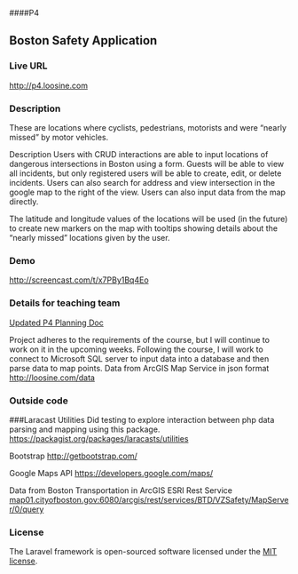
####P4
## Boston Safety Application 

### Live URL
<http://p4.loosine.com>

### Description
These are locations where cyclists, pedestrians, motorists and  were “nearly missed” by motor vehicles. 

Description
Users with CRUD interactions are able to input locations of dangerous intersections in Boston using a form. Guests will be able to view all incidents, but only registered users will be able to create, edit, or delete incidents. Users can also search for address and view intersection in the google map to the right of the view. Users can also input data from the map directly. 

The latitude and longitude values of the locations will be used (in the future) to create new markers on the map with tooltips showing details about the “nearly missed” locations given by the user. 


### Demo
<http://screencast.com/t/x7PBy1Bq4Eo>

### Details for teaching team
 [Updated P4 Planning Doc](https://docs.google.com/document/d/1YRT9EuURJryZS46m-99nlrVMbIKe5mEvlHv5yHDzEoQ/edit#)
 
Project adheres to the requirements of the course, but I will continue to work on it in the upcoming weeks. Following the course, I will work to connect to Microsoft SQL server to input data into a database and then parse data to map points. Data from ArcGIS Map Service in json format    <http://loosine.com/data>


### Outside code
###Laracast Utilities 
Did testing to explore interaction between php data parsing and mapping using this package.
<https://packagist.org/packages/laracasts/utilities>

Bootstrap
<http://getbootstrap.com/>

Google Maps API
<https://developers.google.com/maps/>

Data from Boston Transportation in ArcGIS ESRI Rest Service
<map01.cityofboston.gov:6080/arcgis/rest/services/BTD/VZSafety/MapServer/0/query>


### License
The Laravel framework is open-sourced software licensed under the [MIT license](http://opensource.org/licenses/MIT).

